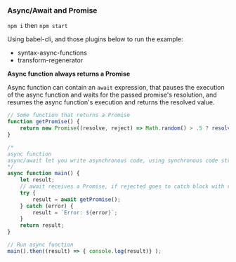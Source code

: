 ### Async/Await and Promise

`npm i` then `npm start`

Using babel-cli, and those plugins below to run the example:
- syntax-async-functions
- transform-regenerator

**Async function always returns a Promise**

Async function can contain an `await` expression, that pauses the execution of the async function and waits for the passed promise's resolution, and resumes the async function's execution and returns the resolved value.

```js
// Some function that returns a Promise
function getPromise() {
	return new Promise((resolve, reject) => Math.random() > .5 ? resolve('Lucky') : reject('Bad Luck'));
}

/*
async function
async/await let you write asynchronous code, using synchronous code structure
*/
async function main() {
    let result;
    // await receives a Promise, if rejected goes to catch block with respective error
    try {
        result = await getPromise();
    } catch (error) {
        result = `Error: ${error}`;
    }
    return result;
}

// Run async function
main().then((result) => { console.log(result)} );
```
